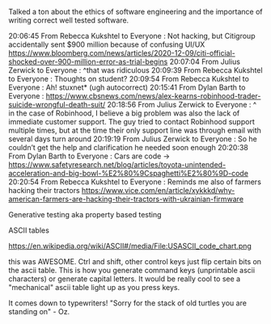 Talked a ton about the ethics of software engineering and the importance of writing correct well tested software. 

20:06:45 From Rebecca Kukshtel to Everyone : Not hacking, but Citigroup accidentally sent $900 million because of confusing UI/UX https://www.bloomberg.com/news/articles/2020-12-09/citi-official-shocked-over-900-million-error-as-trial-begins
20:07:04 From Julius Zerwick to Everyone : ^that was ridiculous
20:09:39 From Rebecca Kukshtel to Everyone : Thoughts on student?
20:09:54 From Rebecca Kukshtel to Everyone : Ah! stuxnet* (ugh autocorrect)
20:15:41 From Dylan Barth to Everyone : https://www.cbsnews.com/news/alex-kearns-robinhood-trader-suicide-wrongful-death-suit/
20:18:56 From Julius Zerwick to Everyone : ^ in the case of Robinhood, I believe a big problem was also the lack of immediate customer support. The guy tried to contact Robinhood support multiple times, but at the time their only support line was through email with several days turn around
20:19:19 From Julius Zerwick to Everyone : So he couldn’t get the help and clarification he needed soon enough
20:20:38 From Dylan Barth to Everyone : Cars are code -> https://www.safetyresearch.net/blog/articles/toyota-unintended-acceleration-and-big-bowl-%E2%80%9Cspaghetti%E2%80%9D-code
20:20:54 From Rebecca Kukshtel to Everyone : Reminds me also of farmers hacking their tractors https://www.vice.com/en/article/xykkkd/why-american-farmers-are-hacking-their-tractors-with-ukrainian-firmware

Generative testing aka property based testing 

ASCII tables 

https://en.wikipedia.org/wiki/ASCII#/media/File:USASCII_code_chart.png

this was AWESOME. Ctrl and shift, other control keys just flip certain bits on the ascii table. This is how you generate command keys (unprintable ascii characters) or generate capital letters. It would be really cool to see a "mechanical" ascii table light up as you press keys. 

It comes down to typewriters! "Sorry for the stack of old turtles you are standing on" - Oz.